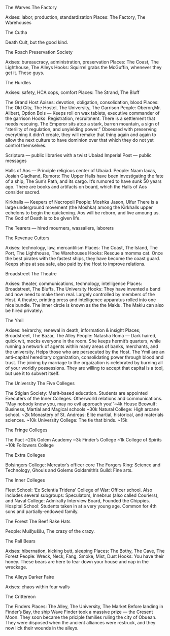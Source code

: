The Warves
The Factory

Axises: labor, production, standardization
Places: The Factory, The Warehouses

The Cutha

Death Cult, but the good kind.

The Roach Preservation Society

Axises: bureaucracy, administration, preservation
Places: The Coast, The Lighthouse, The Alleys
Hooks: Squirrel grabs the McGuffin, whenever they get it.
These guys.

The Hurdles

Axises: safety, HCA cops, comfort
Places: The Strand, The Bluff

The Grand Host
Axises: devotion, obligation, consolidation, blood
Places: The Old City, The Hostel, The University, The Garrison
People: Oberon,Mr. Allbert,
Option Bols — Keeps roll on wax tablets, executive commander of the garrison
Hooks: Registration, recruitment. There is a settlement that needs rescuing.
The Emperor sits atop a stark, barren mountain, a sign of “sterility of regulation, and unyielding power.” Obsessed with preserving everything it didn’t create, they will remake that thing again and again to allow the next culture to have dominion over that which they do not yet control themselves.

Scriptura — public libraries with a twist
Ubaiad Imperial Post — public messages


Halls of Aos — Principle religious center of Ubaiad.
People: Naam Iaxas, Josiah Gladhand,
Rumors: The Upper Halls have been investigating the fate of a ship, The Sun’s Path, and its cargo. It’s rumored to have sunk 50 years ago. There are books and artifacts on board, which the Halls of Aos consider sacred.

Kirkhalls — Keepers of Necropoli
People: Moshka Jason, Ulfur
There is a large underground movement (the Moshka) among the Kirkhalls upper echelons to begin the quickening. Aos will be reborn, and live amoung us. The God of Death is to be given life.

The Tearers — hired mourners, wassailers, laborers

The Revenue Cutters

Axises: technology, law, mercantilism
Places: The Coast, The Island, The Port, The Lighthouse, The Warehouses
Hooks: Rescue a momma cat.
Once the best pirates with the fastest ships, they have become the coast guard. Keeps ships at sea safe, also paid by the Host to improve relations.

Broadstreet
The Theatre

Axises: theater, communications, technology, intelligence
Places: Broadstreet, The Bluffs, The University
Hooks: They have invented a band and now need to make them real.
Largely controlled by members of the Host. A theatre, printing press and intelligence apparatus rolled into one nice bundle. The inner circle is known as the the Maklu. The Maklu can also be hired privately.

The Ymil

Axises: heirarchy, renewal in death, information & insight
Places; Broadstreet, The Bazar, The Alley
People:
Natasha Roma — Dark haired, quick wit, mocks everyone in the room. She keeps hermit’s quarters, while running a network of agents within many areas of banks, merchants, and the university. Helps those who are persecuted by the Host.
The Ymil are an anti-capital hereditary organization, consolidating power through blood and trust. The joining by marriage to the orgaization is celebrated by burning all of your worldly possessions. They are willing to accept that capital is a tool, but use it to subvert itself.

The University
The Five Colleges

The Stigian Society: Merit-based education. Students are appointed Executers of the Inner Colleges. Otherworld relations and communications. “May nobody know you, may no evil approach you!”~4k
House Beowulf: Business, Martial and Magical schools ~30k
Natural College: High arcane school. ~2k
Monastery of St. Andreas: Elite martial, historical, and materials sciences. ~10k
University College: The tie that binds. ~15k

The Fringe Colleges

The Pact ~20k
Golem Academy ~3k
Finder’s College ~1k
College of Spirits ~10k
Followers College

The Extra Colleges

Bolsingers College: Mercator’s officer core
The Forgers Ring: Science and Technology, Ghouls and Golems
Goldsmith’s Guild: Fine arts.

The Inner Colleges

Fleet School: ‘Ex Scientia Tridens’
College of War: Officer school. Also includes several subgroups: Speculators, Innebrus (also called Couriers), and
Naval College: Admiralty Interview Board, Founded the Chippies.
Hospital School: Students taken in at a very young age. Common for 4th sons and partially-endowed family.

The Forest
The Beef Rake Hats

People: Mušḫuššu,
The crazy of the crazy.

The Pall Bears

Axises: hibernation, kicking butt, sleeping
Places: The Bothy, The Cave, The Forest
People: Wreck, Neck, Fang, Smoke, Mist, Dust
Hooks: You have their honey.
These bears are here to tear down your house and nap in the wreckage.

The Alleys
Darker Faire

Axises: chaos within four walls

The Crittereon

The Finders
Places: The Alley, The University, The Market
Before landing in Finder’s Bay, the ship Wave Finder took a massive prize — the Cresent Moon. They soon became the priciple families ruling the city of Obuean. They were disposed when the ancient alliances were restruck, and they now lick their wounds in the alleys.